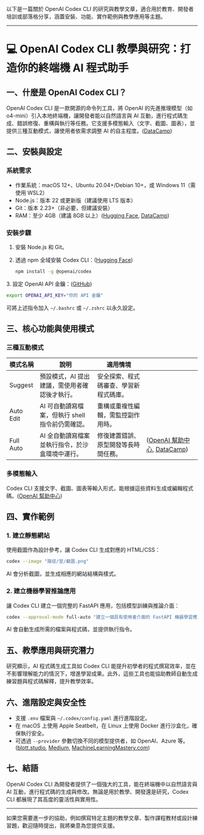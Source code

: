 以下是一篇關於 OpenAI Codex CLI 的研究與教學文章，適合用於教育、開發者培訓或部落格分享，涵蓋安裝、功能、實作範例與教學應用等主題。

---

# 💻 OpenAI Codex CLI 教學與研究：打造你的終端機 AI 程式助手

## 一、什麼是 OpenAI Codex CLI？

OpenAI Codex CLI 是一款開源的命令列工具，將 OpenAI 的先進推理模型（如 o4-mini）引入本地終端機，讓開發者能以自然語言與 AI 互動，進行程式碼生成、錯誤修復、重構與執行等任務。它支援多模態輸入（文字、截圖、圖表），並提供三種互動模式，讓使用者依需求調整 AI 的自主程度。([DataCamp][1])

## 二、安裝與設定

### 系統需求

* 作業系統：macOS 12+、Ubuntu 20.04+/Debian 10+，或 Windows 11（需使用 WSL2）
* Node.js：版本 22 或更新版（建議使用 LTS 版本）
* Git：版本 2.23+（非必要，但建議安裝）
* RAM：至少 4GB（建議 8GB 以上）([Hugging Face][2], [DataCamp][1])

### 安裝步驟

1. 安裝 Node.js 和 Git。
2. 透過 npm 全域安裝 Codex CLI：([Hugging Face][2])

   ```bash
   npm install -g @openai/codex
   ```


3\. 設定 OpenAI API 金鑰：([GitHub][3])

```bash
export OPENAI_API_KEY="你的 API 金鑰"
```


可將上述指令加入 `~/.bashrc` 或 `~/.zshrc` 以永久設定。

## 三、核心功能與使用模式

### 三種互動模式

| 模式名稱      | 說明                            | 適用情境                |                                   |
| --------- | ----------------------------- | ------------------- | --------------------------------- |
| Suggest   | 預設模式，AI 提出建議，需使用者確認後才執行。      | 安全探索、程式碼審查、學習新程式碼庫。 |                                   |
| Auto Edit | AI 可自動讀寫檔案，但執行 shell 指令前仍需確認。 | 重構或重複性編輯，需監控副作用時。   |                                   |
| Full Auto | AI 全自動讀寫檔案並執行指令，於沙盒環境中運行。     | 修復建置錯誤、原型開發等長時間任務。  | ([OpenAI 幫助中心][4], [DataCamp][1]) |

### 多模態輸入

Codex CLI 支援文字、截圖、圖表等輸入形式，能根據這些資料生成或編輯程式碼。([OpenAI 幫助中心][4])

## 四、實作範例

### 1. 建立靜態網站

使用截圖作為設計參考，讓 Codex CLI 生成對應的 HTML/CSS：

```bash
codex --image "路徑/至/截圖.png"
```



AI 會分析截圖，並生成相應的網站結構與樣式。

### 2. 建立機器學習推論應用

讓 Codex CLI 建立一個完整的 FastAPI 應用，包括模型訓練與推論介面：

```bash
codex --approval-mode full-auto "建立一個具有使用者介面的 FastAPI 機器學習應用"
```



AI 會自動生成所需的檔案與程式碼，並提供執行指令。

## 五、教學應用與研究潛力

研究顯示，AI 程式碼生成工具如 Codex CLI 能提升初學者的程式撰寫效率，並在不影響理解能力的情況下，增進學習成果。此外，這些工具也能協助教師自動生成練習題與程式碼解釋，提升教學效率。

## 六、進階設定與安全性

* 支援 `.env` 檔案與 `~/.codex/config.yaml` 進行進階設定。
* 在 macOS 上使用 Apple Seatbelt，在 Linux 上使用 Docker 進行沙盒化，確保執行安全。
* 可透過 `--provider` 參數切換不同的模型提供者，如 OpenAI、Azure 等。([blott.studio][5], [Medium][6], [MachineLearningMastery.com][7])

## 七、結語

OpenAI Codex CLI 為開發者提供了一個強大的工具，能在終端機中以自然語言與 AI 互動，進行程式碼的生成與修改。無論是用於教學、開發還是研究，Codex CLI 都展現了其高度的靈活性與實用性。

---

如果您需要進一步的協助，例如撰寫特定主題的教學文章、製作課程教材或設計練習題，歡迎隨時提出，我將樂意為您提供支援。

[1]: https://www.datacamp.com/tutorial/open-ai-codex-cli-tutorial?utm_source=chatgpt.com "OpenAI Codex CLI Tutorial - DataCamp"
[2]: https://huggingface.co/blog/lynn-mikami/openai-codex-cli?utm_source=chatgpt.com "Getting Started with OpenAI Codex CLI: Open Source AI Coding ..."
[3]: https://github.com/openai/codex?utm_source=chatgpt.com "openai/codex: Lightweight coding agent that runs in your terminal"
[4]: https://help.openai.com/en/articles/11096431-openai-codex-cli-getting-started?utm_source=chatgpt.com "OpenAI Codex CLI – Getting Started"
[5]: https://www.blott.studio/blog/post/openai-codex-cli-build-faster-code-right-from-your-terminal?utm_source=chatgpt.com "OpenAI Codex CLI: Build Faster Code Right From Your Terminal"
[6]: https://girff.medium.com/openai-codex-cli-your-terminals-new-ai-assistant-windows-macos-server-guide-22371b63839b?utm_source=chatgpt.com "OpenAI Codex CLI: Your Terminal's New AI Assistant (Windows ..."
[7]: https://machinelearningmastery.com/understanding-openai-codex-cli-commands/?utm_source=chatgpt.com "Understanding OpenAI Codex CLI Commands"
